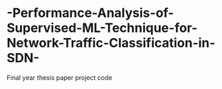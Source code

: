 # -Performance-Analysis-of-Supervised-ML-Technique-for-Network-Traffic-Classification-in-SDN-
Final year thesis paper project code
